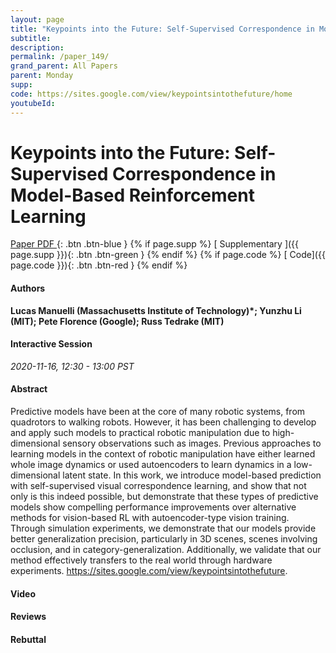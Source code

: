 ```yaml
---
layout: page
title: "Keypoints into the Future: Self-Supervised Correspondence in Model-Based Reinforcement Learning"
subtitle: 
description:
permalink: /paper_149/
grand_parent: All Papers
parent: Monday
supp: 
code: https://sites.google.com/view/keypointsintothefuture/home
youtubeId: 
---
```


# Keypoints into the Future: Self-Supervised Correspondence in Model-Based Reinforcement Learning

[<i class="fa fa-file-text-o" aria-hidden="true"></i> Paper PDF ](https://drive.google.com/file/d/1Yvhlpt1QqtCZ1OXulfPmsGbJyKdw48lh/view){: .btn .btn-blue } {% if page.supp %} [<i class="fa fa-file-text-o" aria-hidden="true"></i> Supplementary ]({{ page.supp }}){: .btn .btn-green } {% endif %} {% if page.code %} [<i class="fa fa-github" aria-hidden="true"></i> Code]({{ page.code }}){: .btn .btn-red }
{% endif %}

#### Authors
**Lucas Manuelli (Massachusetts Institute of Technology)*; Yunzhu Li (MIT); Pete Florence (Google); Russ Tedrake (MIT)**

#### Interactive Session
*2020-11-16, 12:30 - 13:00 PST*

#### Abstract
Predictive models have been at the core of many robotic systems, from quadrotors to walking robots. However, it has been challenging to develop and apply such models to practical robotic manipulation due to high-dimensional sensory observations such as images. Previous approaches to learning models in the context of robotic manipulation have either learned whole image dynamics or used autoencoders to learn dynamics in a low-dimensional latent state. In this work, we introduce model-based prediction with self-supervised visual correspondence learning, and show that not only is this indeed possible, but demonstrate that these types of predictive models show compelling performance improvements over alternative methods for vision-based RL with autoencoder-type vision training. Through simulation experiments, we demonstrate that our models provide better generalization precision, particularly in 3D scenes, scenes involving occlusion, and in category-generalization. Additionally, we validate that our method effectively transfers to the real world through hardware experiments. <a href="https://sites.google.com/view/keypointsintothefuture" target="_blank">https://sites.google.com/view/keypointsintothefuture</a>.

#### Video 

#### Reviews

#### Rebuttal
